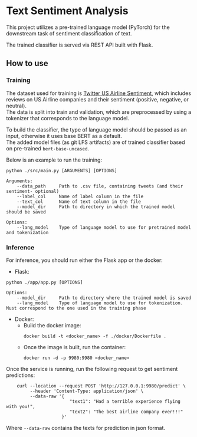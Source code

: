 # Text Sentiment Analysis

This project utilizes a pre-trained language model (PyTorch) for the downstream task of sentiment classification of text.<br>

The trained classifier is served via REST API built with Flask.<br>

## How to use
### Training

The dataset used for training is [Twitter US Airline Sentiment](https://www.kaggle.com/datasets/crowdflower/twitter-airline-sentiment),
which includes reviews on US Airline companies and their sentiment (positive, negative, or neutral).<br>
The data is split into train and validation, which are preprocessed by using a tokenizer that corresponds to the language model.<br>

To build the classifier, the type of language model should be passed as an input, otherwise it uses base BERT as a default.<br>
The added model files (as git LFS artifacts) are of trained classifier based on pre-trained `bert-base-uncased`.<br>

Below is an example to run the training:

```commandline
python ./src/main.py [ARGUMENTS] [OPTIONS]

Arguments:
    --data_path     Path to .csv file, containing tweets (and their sentiment- optional)
    --label_col     Name of label column in the file
    --text_col      Name of text column in the file
    --model_dir     Path to directory in which the trained model should be saved

Options:
    --lang_model    Type of language model to use for pretrained model and tokenization
```

### Inference
For inference, you should run either the Flask app or the docker: <br>
- Flask:
```commandline
python ./app/app.py [OPTIONS]

Options:
    --model_dir     Path to directory where the trained model is saved
    --lang_model    Type of language model to use for tokenization. Must correspond to the one used in the training phase
```

- Docker:
  - Build the docker image:
    ```commandline
    docker build -t <docker_name> -f ./docker/Dockerfile .
    ```
  - Once the image is built, run the container:
    ```commandline
    docker run -d -p 9980:9980 <docker_name>
    ```
Once the service is running, run the following request to get sentiment predictions:
```commandline
    curl --location --request POST 'http://127.0.0.1:9980/predict' \
         --header 'Content-Type: application/json' \
         --data-raw '{
                        "text1": "Had a terrible experience flying with you!",
                        "text2": "The best airline company ever!!!"
                     }'
```
Where `--data-raw` contains the texts for prediction in json format.





